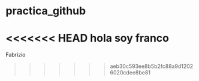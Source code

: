 # practica_github
<<<<<<< HEAD
hola soy franco
=======
Fabrizio
>>>>>>> aeb30c593ee8b5b2fc88a9d12026020cdee8be81
